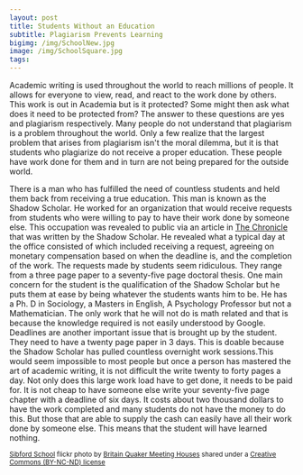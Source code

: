 ```yaml
---
layout: post
title: Students Without an Education
subtitle: Plagiarism Prevents Learning
bigimg: /img/SchoolNew.jpg
image: /img/SchoolSquare.jpg
tags:
---
```

Academic writing is used throughout the world to reach millions of people. It allows for everyone to view, read, and react to the work done by others. This work is out in Academia but is it protected? Some might then ask what does it need to be protected from? The answer to these questions are yes and plagiarism respectively. Many people do not understand that plagiarism is a problem throughout the world. Only a few realize that the largest problem that arises from plagiarism isn't the moral dilemma, but it is that students who plagiarize do not receive a proper education. These people have work done for them and in turn are not being prepared for the outside world.

There is a man who has fulfilled the need of countless students and held them back from receiving a true education. This man is known as the Shadow Scholar. He worked for an organization that would receive requests from students who were willing to pay to have their work done by someone else. This occupation was revealed to public via an article in [The Chronicle](http://www.chronicle.com/article/The-Shadow-Scholar/125329) that was written by the Shadow Scholar. He revealed what a typical day at the office consisted of which included receiving a request, agreeing on monetary compensation based on when the deadline is, and the completion of the work. The requests made by students seem ridiculous. They range from a three page paper to a seventy-five page doctoral thesis. One main concern for the student is the qualification of the Shadow Scholar but he puts them at ease by being whatever the students wants him to be. He has a Ph. D in Sociology, a Masters in English, A Psychology Professor but not a Mathematician. The only work that he will not do is math related and that is because the knowledge required is not easily understood by Google. Deadlines are another important issue that is brought up by the student. They need to have a twenty page paper in 3 days. This is doable because the Shadow Scholar has pulled countless overnight work sessions.This would seem impossible to most people but once a person has mastered the art of academic writing, it is not difficult the write twenty to forty pages a day. Not only does this large work load have to get done, it needs to be paid for. It is not cheap to have someone else write your seventy-five page chapter with a deadline of six days. It costs about two thousand dollars to have the work completed and many students do not have the money to do this. But those that are able to supply the cash can easily have all their work done by someone else. This means that the student will have learned nothing.



<small><a title="Sibford School" href="https://flickr.com/photos/qmh/4121538203">Sibford School</a> flickr photo by <a href="https://flickr.com/people/qmh">Britain Quaker Meeting Houses</a> shared under a <a href="https://creativecommons.org/licenses/by-nc-nd/2.0/">Creative Commons (BY-NC-ND) license</a> </small>
